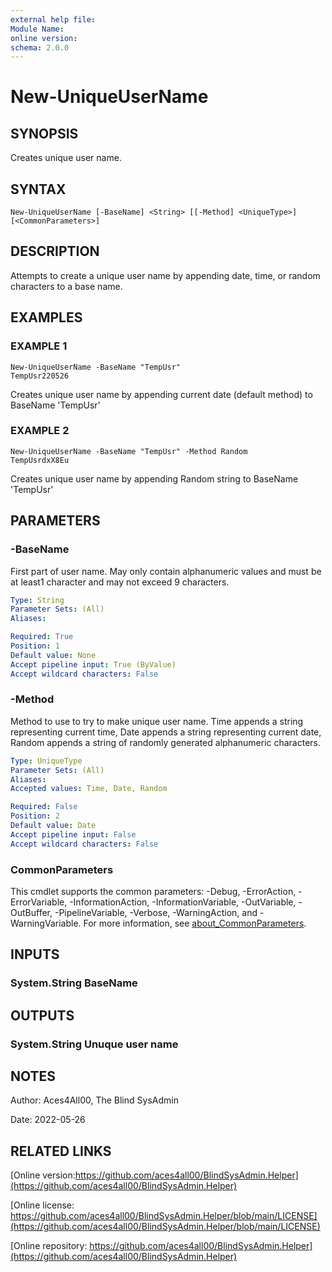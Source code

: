 ```yaml
---
external help file:
Module Name:
online version:
schema: 2.0.0
---
```


# New-UniqueUserName

## SYNOPSIS
Creates unique user name.

## SYNTAX

```
New-UniqueUserName [-BaseName] <String> [[-Method] <UniqueType>] [<CommonParameters>]
```

## DESCRIPTION
Attempts to create a unique user name by appending date, time, or random characters to a base name.

## EXAMPLES

### EXAMPLE 1
```
New-UniqueUserName -BaseName "TempUsr"
TempUsr220526
```

Creates unique user name by appending current date (default method) to BaseName 'TempUsr'

### EXAMPLE 2
```
New-UniqueUserName -BaseName "TempUsr" -Method Random
TempUsrdxX8Eu
```

Creates unique user name by appending Random string to BaseName 'TempUsr'

## PARAMETERS

### -BaseName
First part of user name.
May only contain alphanumeric values and must be at least1 character and may not exceed 9 characters.

```yaml
Type: String
Parameter Sets: (All)
Aliases:

Required: True
Position: 1
Default value: None
Accept pipeline input: True (ByValue)
Accept wildcard characters: False
```

### -Method
Method to use to try to make unique user name.
Time appends a string representing current time, Date appends a string representing current date, Random appends a string of randomly generated alphanumeric characters.

```yaml
Type: UniqueType
Parameter Sets: (All)
Aliases:
Accepted values: Time, Date, Random

Required: False
Position: 2
Default value: Date
Accept pipeline input: False
Accept wildcard characters: False
```

### CommonParameters
This cmdlet supports the common parameters: -Debug, -ErrorAction, -ErrorVariable, -InformationAction, -InformationVariable, -OutVariable, -OutBuffer, -PipelineVariable, -Verbose, -WarningAction, and -WarningVariable. For more information, see [about_CommonParameters](http://go.microsoft.com/fwlink/?LinkID=113216).

## INPUTS

### System.String   BaseName
## OUTPUTS

### System.String   Unuque user name
## NOTES
Author: Aces4All00, The Blind SysAdmin

Date:   2022-05-26

## RELATED LINKS

[Online version:https://github.com/aces4all00/BlindSysAdmin.Helper](https://github.com/aces4all00/BlindSysAdmin.Helper)

[Online license: https://github.com/aces4all00/BlindSysAdmin.Helper/blob/main/LICENSE](https://github.com/aces4all00/BlindSysAdmin.Helper/blob/main/LICENSE)

[Online repository: https://github.com/aces4all00/BlindSysAdmin.Helper](https://github.com/aces4all00/BlindSysAdmin.Helper)

